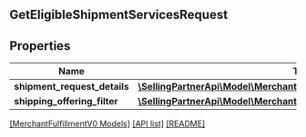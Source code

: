 ## GetEligibleShipmentServicesRequest

## Properties

Name | Type | Description | Notes
------------ | ------------- | ------------- | -------------
**shipment_request_details** | [**\SellingPartnerApi\Model\MerchantFulfillmentV0\ShipmentRequestDetails**](ShipmentRequestDetails.md) |  |
**shipping_offering_filter** | [**\SellingPartnerApi\Model\MerchantFulfillmentV0\ShippingOfferingFilter**](ShippingOfferingFilter.md) |  | [optional]

[[MerchantFulfillmentV0 Models]](../) [[API list]](../../Api) [[README]](../../../README.md)
